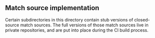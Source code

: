 ## Match source implementation

Certain subdirectories in this directory contain stub versions of closed-
source match sources. The full versions of those match sources live in
private repositories, and are put into place during the CI build process.
